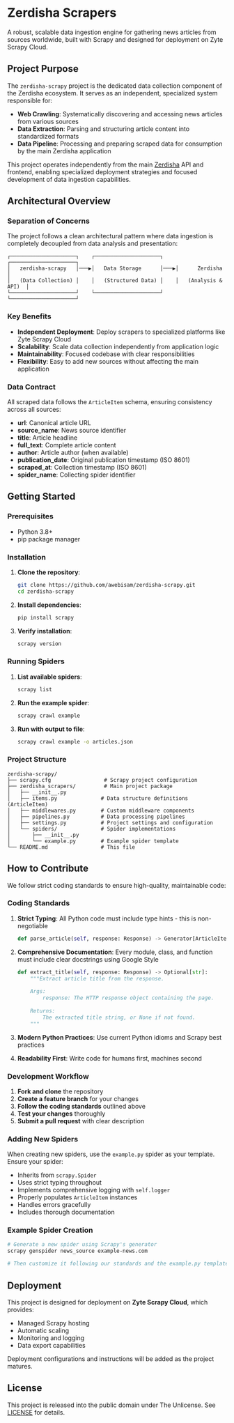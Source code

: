 # Zerdisha Scrapers

A robust, scalable data ingestion engine for gathering news articles from sources worldwide, built with Scrapy and designed for deployment on Zyte Scrapy Cloud.

## Project Purpose

The `zerdisha-scrapy` project is the dedicated data collection component of the Zerdisha ecosystem. It serves as an independent, specialized system responsible for:

- **Web Crawling**: Systematically discovering and accessing news articles from various sources
- **Data Extraction**: Parsing and structuring article content into standardized formats  
- **Data Pipeline**: Processing and preparing scraped data for consumption by the main Zerdisha application

This project operates independently from the main [Zerdisha](https://github.com/awebisam/zerdisha) API and frontend, enabling specialized deployment strategies and focused development of data ingestion capabilities.

## Architectural Overview

### Separation of Concerns

The project follows a clean architectural pattern where data ingestion is completely decoupled from data analysis and presentation:

```
┌─────────────────────┐    ┌─────────────────────┐    ┌─────────────────────┐
│   zerdisha-scrapy   │───▶│   Data Storage      │───▶│      Zerdisha       │
│   (Data Collection) │    │   (Structured Data) │    │   (Analysis & API)  │
└─────────────────────┘    └─────────────────────┘    └─────────────────────┘
```

### Key Benefits

- **Independent Deployment**: Deploy scrapers to specialized platforms like Zyte Scrapy Cloud
- **Scalability**: Scale data collection independently from application logic
- **Maintainability**: Focused codebase with clear responsibilities  
- **Flexibility**: Easy to add new sources without affecting the main application

### Data Contract

All scraped data follows the `ArticleItem` schema, ensuring consistency across all sources:

- **url**: Canonical article URL
- **source_name**: News source identifier
- **title**: Article headline
- **full_text**: Complete article content
- **author**: Article author (when available)
- **publication_date**: Original publication timestamp (ISO 8601)
- **scraped_at**: Collection timestamp (ISO 8601)
- **spider_name**: Collecting spider identifier

## Getting Started

### Prerequisites

- Python 3.8+
- pip package manager

### Installation

1. **Clone the repository**:
   ```bash
   git clone https://github.com/awebisam/zerdisha-scrapy.git
   cd zerdisha-scrapy
   ```

2. **Install dependencies**:
   ```bash
   pip install scrapy
   ```

3. **Verify installation**:
   ```bash
   scrapy version
   ```

### Running Spiders

1. **List available spiders**:
   ```bash
   scrapy list
   ```

2. **Run the example spider**:
   ```bash
   scrapy crawl example
   ```

3. **Run with output to file**:
   ```bash
   scrapy crawl example -o articles.json
   ```

### Project Structure

```
zerdisha-scrapy/
├── scrapy.cfg                 # Scrapy project configuration
├── zerdisha_scrapers/         # Main project package
│   ├── __init__.py
│   ├── items.py              # Data structure definitions (ArticleItem)
│   ├── middlewares.py        # Custom middleware components
│   ├── pipelines.py          # Data processing pipelines
│   ├── settings.py           # Project settings and configuration
│   └── spiders/              # Spider implementations
│       ├── __init__.py
│       └── example.py        # Example spider template
└── README.md                 # This file
```

## How to Contribute

We follow strict coding standards to ensure high-quality, maintainable code:

### Coding Standards

1. **Strict Typing**: All Python code must include type hints - this is non-negotiable
   ```python
   def parse_article(self, response: Response) -> Generator[ArticleItem, None, None]:
   ```

2. **Comprehensive Documentation**: Every module, class, and function must include clear docstrings using Google Style
   ```python
   def extract_title(self, response: Response) -> Optional[str]:
       """Extract article title from the response.
       
       Args:
           response: The HTTP response object containing the page.
           
       Returns:
           The extracted title string, or None if not found.
       """
   ```

3. **Modern Python Practices**: Use current Python idioms and Scrapy best practices
4. **Readability First**: Write code for humans first, machines second

### Development Workflow

1. **Fork and clone** the repository
2. **Create a feature branch** for your changes
3. **Follow the coding standards** outlined above
4. **Test your changes** thoroughly
5. **Submit a pull request** with clear description

### Adding New Spiders

When creating new spiders, use the `example.py` spider as your template. Ensure your spider:

- Inherits from `scrapy.Spider`
- Uses strict typing throughout
- Implements comprehensive logging with `self.logger`
- Properly populates `ArticleItem` instances
- Handles errors gracefully
- Includes thorough documentation

### Example Spider Creation

```bash
# Generate a new spider using Scrapy's generator
scrapy genspider news_source example-news.com

# Then customize it following our standards and the example.py template
```

## Deployment

This project is designed for deployment on **Zyte Scrapy Cloud**, which provides:

- Managed Scrapy hosting
- Automatic scaling
- Monitoring and logging
- Data export capabilities

Deployment configurations and instructions will be added as the project matures.

## License

This project is released into the public domain under The Unlicense. See [LICENSE](LICENSE) for details.
